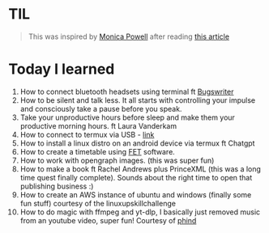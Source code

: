 # TIL

> This was inspired by [Monica Powell](https://monica.dev) after reading [this article](https://github.com/readme/guides/private-documentation)

# Today I learned

1. How to connect bluetooth headsets using terminal ft [Bugswriter](https://youtu.be/Jhzqm8JKekk?si=uEIsigaQgovz4MHz)
1. How to be silent and talk less. It all starts with controlling your impulse and consciously take a pause before you speak.
1. Take your unproductive hours before sleep and make them your productive morning hours. ft Laura Vanderkam
1. How to connect to termux via USB - [link](https://glow.li/posts/access-termux-via-usb/)
1. How to install a linux distro on an android device via termux ft Chatgpt
1. How to create a timetable using [FET](https://lalescu.ro/liviu/fet/) software.
1. How to work with opengraph images. (this was super fun)
1. How to make a book ft Rachel Andrews plus PrinceXML (this was a long time quest finally complete). Sounds about the right time to open that publishing business :)
1. How to create an AWS instance of ubuntu and windows (finally some fun stuff) courtesy of the linuxupskillchallenge
1. How to do magic with ffmpeg and yt-dlp, I basically just removed  music from an youtube video, super fun! Courtesy of [phind](https://phind.com)
